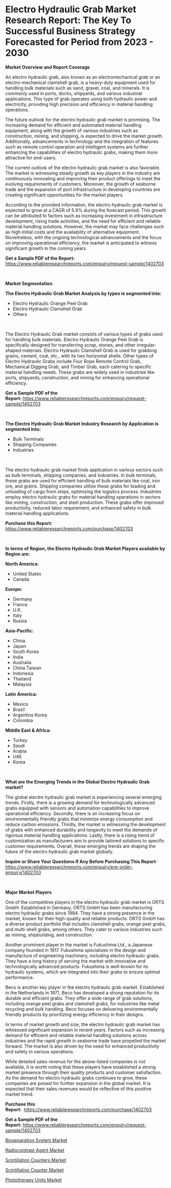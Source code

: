 <p><h1>Electro Hydraulic Grab Market Research Report: The Key To Successful Business Strategy Forecasted for Period from 2023 - 2030</h1></p><p><strong>Market Overview and Report Coverage</strong></p>
<p><p>An electro hydraulic grab, also known as an electromechanical grab or an electro-mechanical clamshell grab, is a heavy-duty equipment used for handling bulk materials such as sand, gravel, coal, and minerals. It is commonly used in ports, docks, shipyards, and various industrial applications. This type of grab operates using both hydraulic power and electricity, providing high precision and efficiency in material handling operations.</p><p>The future outlook for the electro hydraulic grab market is promising. The increasing demand for efficient and automated material handling equipment, along with the growth of various industries such as construction, mining, and shipping, is expected to drive the market growth. Additionally, advancements in technology and the integration of features such as remote control operation and intelligent systems are further enhancing the capabilities of electro hydraulic grabs, making them more attractive for end-users.</p><p>The current outlook of the electro hydraulic grab market is also favorable. The market is witnessing steady growth as key players in the industry are continuously innovating and improving their product offerings to meet the evolving requirements of customers. Moreover, the growth of seaborne trade and the expansion of port infrastructure in developing countries are creating significant opportunities for the market players.</p><p>According to the provided information, the electro hydraulic grab market is expected to grow at a CAGR of 5.9% during the forecast period. This growth can be attributed to factors such as increasing investment in infrastructure development, rising trade activities, and the need for efficient and reliable material handling solutions. However, the market may face challenges such as high initial costs and the availability of alternative equipment. Nonetheless, with the ongoing technological advancements and the focus on improving operational efficiency, the market is anticipated to witness significant growth in the coming years.</p></p>
<p><strong>Get a Sample PDF of the Report:</strong> <a href="https://www.reliableresearchreports.com/enquiry/request-sample/1402703">https://www.reliableresearchreports.com/enquiry/request-sample/1402703</a></p>
<p>&nbsp;</p>
<p><strong>Market Segmentation</strong></p>
<p><strong>The Electro Hydraulic Grab Market Analysis by types is segmented into:</strong></p>
<p><ul><li>Electro Hydraulic Orange Peel Grab</li><li>Electro Hydraulic Clamshell Grab</li><li>Others</li></ul></p>
<p>&nbsp;</p>
<p><p>The Electro Hydraulic Grab market consists of various types of grabs used for handling bulk materials. Electro Hydraulic Orange Peel Grab is specifically designed for transferring scrap, stones, and other irregular-shaped materials. Electro Hydraulic Clamshell Grab is used for grabbing grains, cement, coal, etc., with its two horizontal shells. Other types of Electro Hydraulic Grabs include Four Rope Remote Control Grab, Mechanical Digging Grab, and Timber Grab, each catering to specific material handling needs. These grabs are widely used in industries like ports, shipyards, construction, and mining for enhancing operational efficiency.</p></p>
<p><strong>Get a Sample PDF of the Report:</strong>&nbsp;<a href="https://www.reliableresearchreports.com/enquiry/request-sample/1402703">https://www.reliableresearchreports.com/enquiry/request-sample/1402703</a></p>
<p>&nbsp;</p>
<p><strong>The Electro Hydraulic Grab Market Industry Research by Application is segmented into:</strong></p>
<p><ul><li>Bulk Terminals</li><li>Shipping Companies</li><li>Industries</li></ul></p>
<p>&nbsp;</p>
<p><p>The electro hydraulic grab market finds application in various sectors such as bulk terminals, shipping companies, and industries. In bulk terminals, these grabs are used for efficient handling of bulk materials like coal, iron ore, and grains. Shipping companies utilize these grabs for loading and unloading of cargo from ships, optimizing the logistics process. Industries employ electro hydraulic grabs for material handling operations in sectors like mining, construction, and steel production. These grabs offer improved productivity, reduced labor requirement, and enhanced safety in bulk material handling applications.</p></p>
<p><strong>Purchase this Report:</strong>&nbsp; <a href="https://www.reliableresearchreports.com/purchase/1402703">https://www.reliableresearchreports.com/purchase/1402703</a></p>
<p>&nbsp;</p>
<p><strong>In terms of Region, the Electro Hydraulic Grab Market Players available by Region are:</strong></p>
<p>
    <p> <strong> North America: </strong>
        <ul>
            <li>United States</li>
            <li>Canada</li>
        </ul>
        </p> 
    <p> <strong> Europe: </strong>
        <ul>
            <li>Germany</li>
            <li>France</li>
            <li>U.K.</li>
            <li>Italy</li>
            <li>Russia</li>
        </ul>
        </p> 
    <p> <strong> Asia-Pacific: </strong>
        <ul>
            <li>China</li>
            <li>Japan</li>
            <li>South Korea</li>
            <li>India</li>
            <li>Australia</li>
            <li>China Taiwan</li>
            <li>Indonesia</li>
            <li>Thailand</li>
            <li>Malaysia</li>
        </ul>
        </p> 
    <p> <strong> Latin America: </strong>
        <ul>
            <li>Mexico</li>
            <li>Brazil</li>
            <li>Argentina Korea</li>
            <li>Colombia</li>
        </ul>
        </p> 
    <p> <strong> Middle East & Africa: </strong>
        <ul>
            <li>Turkey</li>
            <li>Saudi</li>
            <li>Arabia</li>
            <li>UAE</li>
            <li>Korea</li>
        </ul>
    </p>
    </p>
<p>&nbsp;</p>
<p><strong>What are the Emerging Trends in the Global Electro Hydraulic Grab market?</strong></p>
<p><p>The global electro hydraulic grab market is experiencing several emerging trends. Firstly, there is a growing demand for technologically advanced grabs equipped with sensors and automation capabilities to improve operational efficiency. Secondly, there is an increasing focus on environmentally friendly grabs that minimize energy consumption and reduce carbon emissions. Thirdly, the market is witnessing the development of grabs with enhanced durability and longevity to meet the demands of rigorous material handling applications. Lastly, there is a rising trend of customization as manufacturers aim to provide tailored solutions to specific customer requirements. Overall, these emerging trends are shaping the future of the electro hydraulic grab market globally.</p></p>
<p><strong>Inquire or Share Your Questions If Any Before Purchasing This Report</strong>- <a href="https://www.reliableresearchreports.com/enquiry/pre-order-enquiry/1402703">https://www.reliableresearchreports.com/enquiry/pre-order-enquiry/1402703</a></p>
<p>&nbsp;</p>
<p><strong>Major Market Players</strong></p>
<p><p>One of the competitive players in the electro hydraulic grab market is ORTS GmbH. Established in Germany, ORTS GmbH has been manufacturing electro hydraulic grabs since 1984. They have a strong presence in the market, known for their high-quality and reliable products. ORTS GmbH has a diverse product portfolio that includes clamshell grabs, orange peel grabs, and multi-shell grabs, among others. They cater to various industries such as mining, shipbuilding, and construction.</p><p>Another prominent player in the market is Fukushima Ltd., a Japanese company founded in 1917. Fukushima specializes in the design and manufacture of engineering machinery, including electro hydraulic grabs. They have a long history of serving the market with innovative and technologically advanced products. Fukushima is well-known for its hydraulic systems, which are integrated into their grabs to ensure optimal performance.</p><p>Beco is another key player in the electro hydraulic grab market. Established in the Netherlands in 1971, Beco has developed a strong reputation for its durable and efficient grabs. They offer a wide range of grab solutions, including orange peel grabs and clamshell grabs, for industries like metal recycling and bulk handling. Beco focuses on delivering environmentally friendly products by prioritizing energy efficiency in their designs.</p><p>In terms of market growth and size, the electro hydraulic grab market has witnessed significant expansion in recent years. Factors such as increasing demand for efficient and reliable material handling solutions across industries and the rapid growth in seaborne trade have propelled the market forward. The market is also driven by the need for enhanced productivity and safety in various operations.</p><p>While detailed sales revenue for the above-listed companies is not available, it is worth noting that these players have established a strong market presence through their quality products and customer satisfaction. As the demand for electro hydraulic grabs continues to grow, these companies are poised for further expansion in the global market. It is expected that their sales revenues would be reflective of this positive market trend.</p></p>
<p><strong>Purchase this Report:</strong>&nbsp;&nbsp;<a href="https://www.reliableresearchreports.com/purchase/1402703">https://www.reliableresearchreports.com/purchase/1402703</a></p>
<p></p>
<p><strong>Get a Sample PDF of the Report:</strong>&nbsp;<a href="https://www.reliableresearchreports.com/enquiry/request-sample/1402703">https://www.reliableresearchreports.com/enquiry/request-sample/1402703</a></p>
<p><p><a href="https://medium.com/@lloydgrimes52/bioseparation-system-market-competitive-analysis-market-trends-and-forecast-to-2030-05e9768b83d9">Bioseparation System Market</a></p><p><a href="https://medium.com/@roscoemayer1990/radiocontrast-agent-market-share-evolution-and-market-growth-trends-2023-2030-019cf8466fe6">Radiocontrast Agent Market</a></p><p><a href="https://medium.com/@ethelcrooks2023/scintillation-counters-market-insights-into-market-cagr-market-trends-and-growth-strategies-266b62e6132c">Scintillation Counters Market</a></p><p><a href="https://medium.com/@malliefeest1955/scintillation-counter-market-the-key-to-successful-business-strategy-forecast-till-2030-0c686f435211">Scintillation Counter Market</a></p><p><a href="https://medium.com/@noemiharvey05/phototherapy-units-market-comprehensive-assessment-by-type-application-and-geography-eb770091db0d">Phototherapy Units Market</a></p></p>